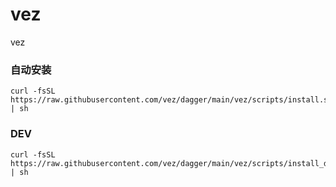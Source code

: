 # vez
vez

### 自动安装
```
curl -fsSL  https://raw.githubusercontent.com/vez/dagger/main/vez/scripts/install.sh | sh
```

### DEV

```
curl -fsSL  https://raw.githubusercontent.com/vez/dagger/main/vez/scripts/install_dev.sh | sh
```
